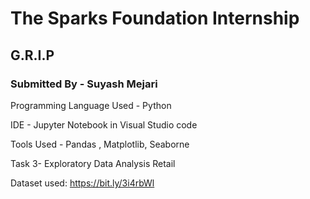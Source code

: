 # **The Sparks Foundation Internship**

## **G.R.I.P**

### **Submitted By** - Suyash Mejari

Programming Language Used - Python

IDE - Jupyter Notebook in Visual Studio code

Tools Used - Pandas , Matplotlib, Seaborne

Task 3- Exploratory Data Analysis Retail

Dataset used:  https://bit.ly/3i4rbWl

